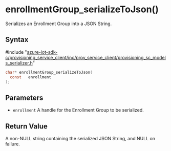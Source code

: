 # enrollmentGroup_serializeToJson()

Serializes an Enrollment Group into a JSON String.

## Syntax

\#include "[azure-iot-sdk-c/provisioning_service_client/inc/prov_service_client/provisioning_sc_models_serializer.h](../provisioning-sc-models-serializer-h.md)"  
```C
char* enrollmentGroup_serializeToJson(
  const   enrollment
);
```

## Parameters
* `enrollment` A handle for the Enrollment Group to be serialized.

## Return Value
A non-NULL string containing the serialized JSON String, and NULL on failure.

